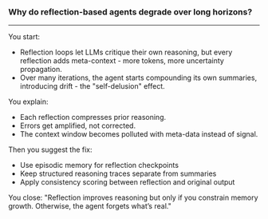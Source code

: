 ### Why do reflection-based agents degrade over long horizons?
---

You start:
 - Reflection loops let LLMs critique their own reasoning, but every reflection adds meta-context - more tokens, more uncertainty propagation.
 - Over many iterations, the agent starts compounding its own summaries, introducing drift - the "self-delusion" effect.

You explain:
 - Each reflection compresses prior reasoning.
 - Errors get amplified, not corrected.
 - The context window becomes polluted with meta-data instead of signal.

Then you suggest the fix:
 - Use episodic memory for reflection checkpoints
 - Keep structured reasoning traces separate from summaries
 - Apply consistency scoring between reflection and original output

You close:
"Reflection improves reasoning but only if you constrain memory growth.
 Otherwise, the agent forgets what’s real."
